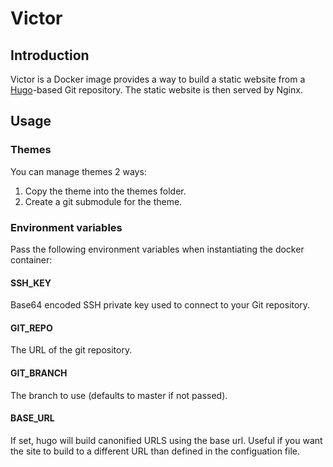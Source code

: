 Victor
======

Introduction
------------
Victor is a Docker image provides a way to build a static website from 
a [Hugo](https://gohugo.io)-based Git repository. The static website is then served by Nginx. 


Usage
-----

### Themes
You can manage themes 2 ways:
1. Copy the theme into the themes folder.
2. Create a git submodule for the theme.

### Environment variables
Pass the following environment variables when instantiating the docker container:

#### SSH_KEY
Base64 encoded SSH private key used to connect to your Git repository.

#### GIT_REPO
The URL of the git repository.

#### GIT_BRANCH
The branch to use (defaults to master if not passed).

#### BASE_URL
If set, hugo will build canonified URLS using the base url. 
Useful if you want the site to build to a different URL than defined in the configuation file.

